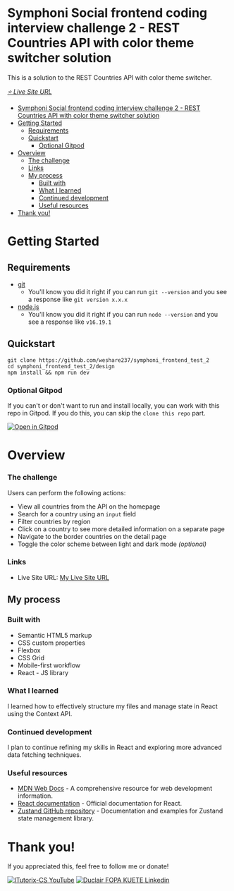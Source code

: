 # Symphoni Social frontend coding interview challenge 2 - REST Countries API with color theme switcher solution

This is a solution to the REST Countries API with color theme switcher.

_[⭐️ Live Site URL](https://symphoni-frontend-test-2.vercel.app/)_

- [Symphoni Social frontend coding interview challenge 2 - REST Countries API with color theme switcher solution](#symphoni-social-frontend-coding-interview-challenge-2---rest-countries-api-with-color-theme-switcher-solution)
- [Getting Started](#getting-started)
  - [Requirements](#requirements)
  - [Quickstart](#quickstart)
    - [Optional Gitpod](#optional-gitpod)
- [Overview](#overview)
  - [The challenge](#the-challenge)
  - [Links](#links)
  - [My process](#my-process)
    - [Built with](#built-with)
    - [What I learned](#what-i-learned)
    - [Continued development](#continued-development)
    - [Useful resources](#useful-resources)
- [Thank you!](#thank-you)

# Getting Started

## Requirements

- [git](https://git-scm.com/book/en/v2/Getting-Started-Installing-Git)
  - You'll know you did it right if you can run `git --version` and you see a response like `git version x.x.x`
- [node.js](https://nodejs.org/en)
  - You'll know you did it right if you can run `node --version` and you see a response like `v16.19.1`

## Quickstart

```
git clone https://github.com/weshare237/symphoni_frontend_test_2
cd symphoni_frontend_test_2/design
npm install && npm run dev
```

### Optional Gitpod

If you can't or don't want to run and install locally, you can work with this repo in Gitpod. If you do this, you can skip the `clone this repo` part.

[![Open in Gitpod](https://gitpod.io/button/open-in-gitpod.svg)](https://gitpod.io/#github.com/weshare237/symphoni_frontend_test_2)

# Overview

### The challenge

Users can perform the following actions:

- View all countries from the API on the homepage
- Search for a country using an `input` field
- Filter countries by region
- Click on a country to see more detailed information on a separate page
- Navigate to the border countries on the detail page
- Toggle the color scheme between light and dark mode _(optional)_

### Links

- Live Site URL: [My Live Site URL](https://symphoni-frontend-test-2.vercel.app/)

## My process

### Built with

- Semantic HTML5 markup
- CSS custom properties
- Flexbox
- CSS Grid
- Mobile-first workflow
- React - JS library

### What I learned

I learned how to effectively structure my files and manage state in React using the Context API.

### Continued development

I plan to continue refining my skills in React and exploring more advanced data fetching techniques.

### Useful resources

- [MDN Web Docs](https://developer.mozilla.org/en-US/docs/Web) - A comprehensive resource for web development information.
- [React documentation](https://reactjs.org/docs/getting-started.html) - Official documentation for React.
- [Zustand GitHub repository](https://github.com/pmndrs/zustand) - Documentation and examples for Zustand state management library.

# Thank you!

If you appreciated this, feel free to follow me or donate!

[![ITutorix-CS YouTube](https://img.shields.io/badge/YouTube-FF0000?style=for-the-badge&logo=youtube&logoColor=white)](https://www.youtube.com/@itutorix)
[![Duclair FOPA KUETE Linkedin](https://img.shields.io/badge/LinkedIn-0077B5?style=for-the-badge&logo=linkedin&logoColor=white)](https://www.linkedin.com/in/duclair-fopa/)
